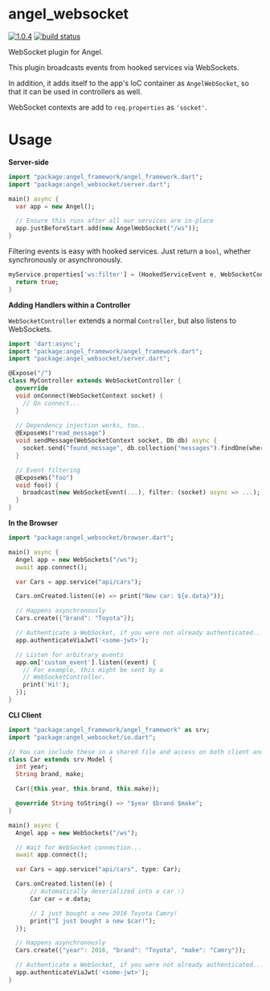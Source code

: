 # angel_websocket
[![1.0.4](https://img.shields.io/badge/pub-1.0.4-brightgreen.svg)](https://pub.dartlang.org/packages/angel_websocket)
[![build status](https://travis-ci.org/angel-dart/websocket.svg)](https://travis-ci.org/angel-dart/websocket)

WebSocket plugin for Angel.

This plugin broadcasts events from hooked services via WebSockets. 

In addition, it adds itself to the app's IoC container as `AngelWebSocket`, so that it can be used
in controllers as well.

WebSocket contexts are add to `req.properties` as `'socket'`.


# Usage

**Server-side**

```dart
import "package:angel_framework/angel_framework.dart";
import "package:angel_websocket/server.dart";

main() async {
  var app = new Angel();

  // Ensure this runs after all our services are in-place
  app.justBeforeStart.add(new AngelWebSocket("/ws"));
}

```

Filtering events is easy with hooked services. Just return a `bool`, whether
synchronously or asynchronously.

```dart
myService.properties['ws:filter'] = (HookedServiceEvent e, WebSocketContext socket) async {
  return true;
}
```

**Adding Handlers within a Controller**

`WebSocketController` extends a normal `Controller`, but also listens to WebSockets.

```dart
import 'dart:async';
import "package:angel_framework/angel_framework.dart";
import "package:angel_websocket/server.dart";

@Expose("/")
class MyController extends WebSocketController {
  @override
  void onConnect(WebSocketContext socket) {
    // On connect...
  }
  
  // Dependency injection works, too..
  @ExposeWs("read_message")
  void sendMessage(WebSocketContext socket, Db db) async {
    socket.send("found_message", db.collection("messages").findOne(where.id("...")));
  }

  // Event filtering
  @ExposeWs("foo")
  void foo() {
    broadcast(new WebSocketEvent(...), filter: (socket) async => ...);
  }
}
```

**In the Browser**

```dart
import "package:angel_websocket/browser.dart";

main() async {
  Angel app = new WebSockets("/ws");
  await app.connect();

  var Cars = app.service("api/cars");

  Cars.onCreated.listen((e) => print("New car: ${e.data}"));

  // Happens asynchronously
  Cars.create({"brand": "Toyota"});

  // Authenticate a WebSocket, if you were not already authenticated...
  app.authenticateViaJwt('<some-jwt>');

  // Listen for arbitrary events
  app.on['custom_event'].listen((event) {
    // For example, this might be sent by a
    // WebSocketController.
    print('Hi!');
  });
}
```

**CLI Client**

```dart
import "package:angel_framework/angel_framework" as srv;
import "package:angel_websocket/io.dart";

// You can include these in a shared file and access on both client and server
class Car extends srv.Model {
  int year;
  String brand, make;

  Car({this.year, this.brand, this.make});

  @override String toString() => "$year $brand $make";
}

main() async {
  Angel app = new WebSockets("/ws");

  // Wait for WebSocket connection...
  await app.connect();

  var Cars = app.service("api/cars", type: Car);

  Cars.onCreated.listen((e) {
      // Automatically deserialized into a car :)
      Car car = e.data;

      // I just bought a new 2016 Toyota Camry!
      print("I just bought a new $car!");
  });

  // Happens asynchronously
  Cars.create({"year": 2016, "brand": "Toyota", "make": "Camry"});

  // Authenticate a WebSocket, if you were not already authenticated...
  app.authenticateViaJwt('<some-jwt>');
}
```

